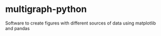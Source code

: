 # multigraph-python
Software to create figures with different sources of data using matplotlib and pandas
